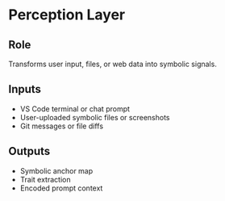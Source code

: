 # Perception Layer

## Role
Transforms user input, files, or web data into symbolic signals.

## Inputs
- VS Code terminal or chat prompt
- User-uploaded symbolic files or screenshots
- Git messages or file diffs

## Outputs
- Symbolic anchor map
- Trait extraction
- Encoded prompt context
